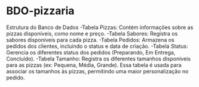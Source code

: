 # BDO-pizzaria
Estrutura do Banco de Dados
-Tabela Pizzas: Contém informações sobre as pizzas disponíveis, como nome e preço.
-Tabela Sabores: Registra os sabores disponíveis para cada pizza.
-Tabela Pedidos: Armazena os pedidos dos clientes, incluindo o status e data de criação.
-Tabela Status: Gerencia os diferentes status dos pedidos (Preparando, Em Entrega, Concluído).
-Tabela Tamanho: Registra os diferentes tamanhos disponíveis para as pizzas (ex: Pequena, Média, Grande). Essa tabela é usada para associar os tamanhos às pizzas, permitindo uma maior personalização no pedido.
